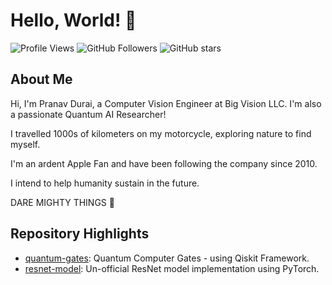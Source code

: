 # Hello, World! 👋

![Profile Views](https://komarev.com/ghpvc/?username=pranavdurai10&color=brightgreen)
![GitHub Followers](https://img.shields.io/github/followers/pranavdurai10?label=Follow&style=social)
![GitHub stars](https://img.shields.io/github/stars/pranavdurai10?affiliations=OWNER%2CCOLLABORATOR&style=social)

## About Me

Hi, I'm Pranav Durai, a Computer Vision Engineer at Big Vision LLC. I'm also a passionate Quantum AI Researcher! 

I travelled 1000s of kilometers on my motorcycle, exploring nature to find myself. 

I'm an ardent Apple Fan and have been following the company since 2010.

I intend to help humanity sustain in the future. 

DARE MIGHTY THINGS 🚀

## Repository Highlights

- [quantum-gates](https://github.com/pranavdurai10/quantum-gates): Quantum Computer Gates - using Qiskit Framework.
- [resnet-model](https://github.com/pranavdurai10/resnet-model): Un-official ResNet model implementation using PyTorch.
